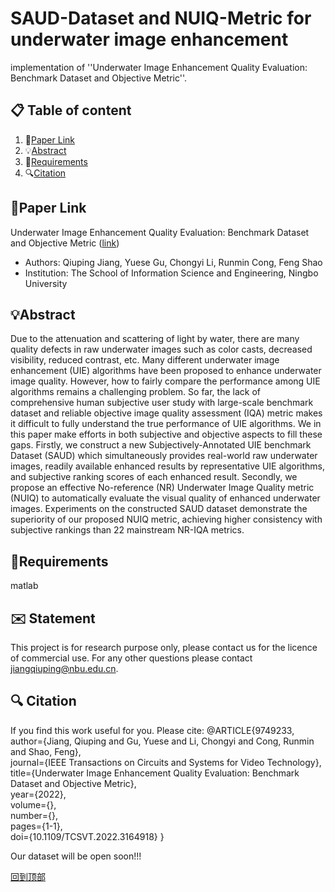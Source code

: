 # SAUD-Dataset and NUIQ-Metric for underwater image enhancement
implementation of ''Underwater Image Enhancement Quality Evaluation: Benchmark Dataset and Objective Metric''.

## 📋 Table of content
1. 📎[Paper Link](#paper-link)
2. 💡[Abstract](#abstract)
3. 📃[Requirements](#requirements)
4. 🔍[Citation](#citation)

## 📎Paper Link
Underwater Image Enhancement Quality Evaluation: Benchmark Dataset and Objective Metric ([link](https://ieeexplore.ieee.org/stamp/stamp.jsp?tp=&arnumber=9749233 "https://ieeexplore.ieee.org/stamp/stamp.jsp?tp=&arnumber=9749233"))
- Authors: Qiuping Jiang, Yuese Gu, Chongyi Li, Runmin Cong, Feng Shao
- Institution: The School of Information Science and Engineering, Ningbo University

## 💡Abstract
Due to the attenuation and scattering of light by water, there are many quality defects in raw underwater images such as color casts, decreased visibility, reduced contrast, etc. Many different underwater image enhancement (UIE) algorithms have been proposed to enhance underwater image quality. However, how to fairly compare the performance among UIE algorithms remains a challenging problem. So far, the lack of comprehensive human subjective user study with large-scale benchmark dataset and reliable objective image quality assessment (IQA) metric makes it difficult to fully understand the true performance of UIE algorithms. We in this paper make efforts in both subjective and objective aspects to fill these gaps. Firstly, we construct a new Subjectively-Annotated UIE benchmark Dataset (SAUD) which simultaneously provides real-world raw underwater images, readily available enhanced results by representative UIE algorithms, and subjective ranking scores of each enhanced result. Secondly, we propose an effective No-reference (NR) Underwater Image Quality metric (NUIQ) to automatically evaluate the visual quality of enhanced underwater images. Experiments on the constructed SAUD dataset demonstrate the superiority of our proposed NUIQ metric, achieving higher consistency with subjective rankings than 22 mainstream
NR-IQA metrics.

## 📃Requirements
matlab

## ✉️ Statement
This project is for research purpose only, please contact us for the licence of commercial use. For any other questions please contact jiangqiuping@nbu.edu.cn.

## 🔍 Citation
If you find this work useful for you. Please cite:
@ARTICLE{9749233,  
author={Jiang, Qiuping and Gu, Yuese and Li, Chongyi and Cong, Runmin and Shao, Feng},  
journal={IEEE Transactions on Circuits and Systems for Video Technology},   
title={Underwater Image Enhancement Quality Evaluation: Benchmark Dataset and Objective Metric},   
year={2022},  
volume={},  
number={},  
pages={1-1},  
doi={10.1109/TCSVT.2022.3164918}
}


Our dataset will be open soon!!!

[回到顶部](#readme)
